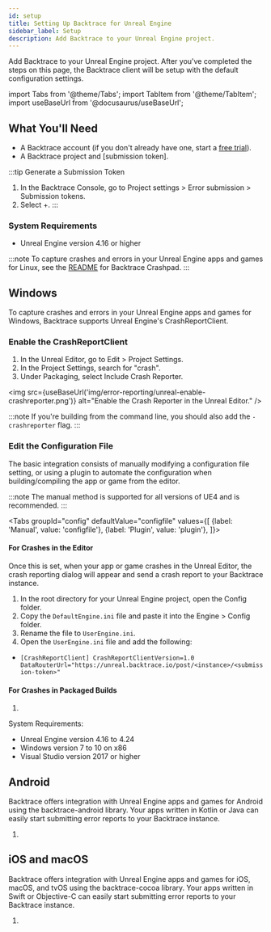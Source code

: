 ```yaml
---
id: setup
title: Setting Up Backtrace for Unreal Engine
sidebar_label: Setup
description: Add Backtrace to your Unreal Engine project.
---
```

Add Backtrace to your Unreal Engine project. After you've completed the steps on this page, the Backtrace client will be setup with the default configuration settings.

import Tabs from '@theme/Tabs';
import TabItem from '@theme/TabItem';
import useBaseUrl from '@docusaurus/useBaseUrl';

## What You'll Need

 * A Backtrace account (if you don't already have one, start a [free trial](https://register.backtrace.io/signup/)).
 * A Backtrace project and [submission token].

:::tip Generate a Submission Token
   1. In the Backtrace Console, go to Project settings > Error submission > Submission tokens.
   1. Select +.
:::

### System Requirements

* Unreal Engine version 4.16 or higher

:::note
To capture crashes and errors in your Unreal Engine apps and games for Linux, see the [README](https://github.com/backtrace-labs/crashpad/tree/backtrace) for Backtrace Crashpad.
:::

##  Windows

To capture crashes and errors in your Unreal Engine apps and games for Windows, Backtrace supports Unreal Engine's CrashReportClient.

### Enable the CrashReportClient

1. In the Unreal Editor, go to Edit > Project Settings.
1. In the Project Settings, search for "crash".
1. Under Packaging, select Include Crash Reporter.

  <img src={useBaseUrl('img/error-reporting/unreal-enable-crashreporter.png')} alt="Enable the Crash Reporter in the Unreal Editor." />

:::note
If you're building from the command line, you should also add the `-crashreporter` flag.
:::

### Edit the Configuration File
The basic integration consists of manually modifying a configuration file setting, or using a plugin to automate the configuration when building/compiling the app or game from the editor.

:::note
The manual method is supported for all versions of UE4 and is recommended.
:::

<Tabs
  groupId="config"
  defaultValue="configfile"
  values={[
    {label: 'Manual', value: 'configfile'},
    {label: 'Plugin', value: 'plugin'},
  ]}>

<TabItem value="configfile">

#### For Crashes in the Editor
Once this is set, when your app or game crashes in the Unreal Editor, the crash reporting dialog will appear and send a crash report to your Backtrace instance.

1. In the root directory for your Unreal Engine project, open the Config folder.
1. Copy the `DefaultEngine.ini` file and paste it into the Engine > Config folder.
1. Rename the file to `UserEngine.ini`.
1. Open the `UserEngine.ini` file and add the following:
  - `[CrashReportClient]
  CrashReportClientVersion=1.0
  DataRouterUrl="https://unreal.backtrace.io/post/<instance>/<submission-token>"`


#### For Crashes in Packaged Builds


1.



</TabItem>
<TabItem value="plugin">

System Requirements:
* Unreal Engine version 4.16 to 4.24
* Windows version 7 to 10 on x86
* Visual Studio version 2017 or higher

</TabItem>
</Tabs>

## Android

Backtrace offers integration with Unreal Engine apps and games for Android using the backtrace-android library. Your apps written in Kotlin or Java can easily start submitting error reports to your Backtrace instance.

1.


## iOS and macOS

Backtrace offers integration with Unreal Engine apps and games for iOS, macOS, and tvOS using the backtrace-cocoa library. Your apps written in Swift or Objective-C can easily start submitting error reports to your Backtrace instance.

1.
